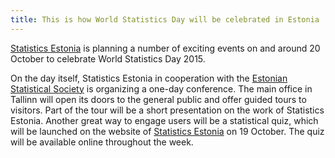 ```yaml
---
title: This is how World Statistics Day will be celebrated in Estonia
---
```

<a href="http://www.stat.ee" target="_blank">Statistics Estonia</a> is planning a number of exciting events on and around 20 October to celebrate World Statistics Day 2015.

On the day itself, Statistics Estonia in cooperation with the <a href="http://www-history.mcs.st-andrews.ac.uk/Societies/Estonian_Statistical.html" target="_blank">Estonian Statistical Society</a> is organizing a one-day conference. The main office in Tallinn will open its doors to the general public and offer guided tours to visitors. Part of the tour will be a short presentation on the work of Statistics Estonia. Another great way to engage users will be a statistical quiz, which will be launched on the website of <a href="http://www.stat.ee" target="_blank">Statistics Estonia</a> on 19 October. The quiz will be available online throughout the week.

